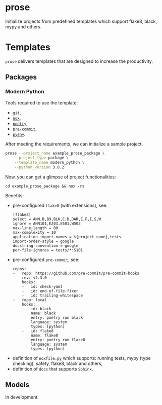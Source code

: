 # prose

Initialize projects from predefined templates which support flake8, black, mypy and others.

# Templates

``prose`` delivers templates that are designed to increase the productivity.

## Packages

### Modern Python

Tools required to use the template:

* `git`,
* [`nox`](https://nox.thea.codes/en/stable/),
* [`poetry`](https://python-poetry.org/),
* [`pre-commit`](https://pre-commit.com/),
* [`pyenv`](https://github.com/pyenv/pyenv).


After meeting the requirements, we can initialize a sample project.

```bash
prose --project_name example_prose_package \
    --project_type package \
    --template_name modern_python \
    --python_version 3.8.2
```

Now, you can get a glimpse of project functionalities:

```
cd example_prose_package && nox -rs
```

Benefits:

* pre-configured `flake8` (with extensions), see:
    ```
    [flake8]
    select = ANN,B,B9,BLK,C,D,DAR,E,F,I,S,W
    ignore = ANN101,E203,E501,W503
    max-line-length = 80
    max-complexity = 10
    application-import-names = ${project_name},tests
    import-order-style = google
    docstring-convention = google
    per-file-ignores = tests/*:S101

    ```
* pre-configured ``pre-commit``, see:
    ```
    repos:
    -   repo: https://github.com/pre-commit/pre-commit-hooks
        rev: v2.3.0
        hooks:
        -   id: check-yaml
        -   id: end-of-file-fixer
        -   id: trailing-whitespace
    -   repo: local
        hooks:
        -   id: black
            name: black
            entry: poetry run black
            language: system
            types: [python]
        -   id: flake8
            name: flake8
            entry: poetry run flake8
            language: system
            types: [python]
    ```
* definition of `noxfile.py` which supports: running tests, mypy (type checking), safety, flake8, black and others,
* definition of `docs` that supports `Sphinx`.

## Models

In development.
